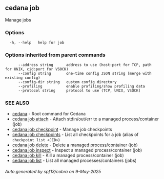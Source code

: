 ## cedana job

Manage jobs

### Options

```
  -h, --help   help for job
```

### Options inherited from parent commands

```
      --address string      address to use (host:port for TCP, path for UNIX, cid:port for VSOCK)
      --config string       one-time config JSON string (merge with existing config)
      --config-dir string   custom config directory
      --profiling           enable profiling/show profiling data
      --protocol string     protocol to use (TCP, UNIX, VSOCK)
```

### SEE ALSO

* [cedana](cedana.md)	 - Root command for Cedana
* [cedana job attach](cedana_job_attach.md)	 - Attach stdin/out/err to a managed process/container (job)
* [cedana job checkpoint](cedana_job_checkpoint.md)	 - Manage job checkpoints
* [cedana job checkpoints](cedana_job_checkpoints.md)	 - List all checkpoints for a job (alias of `checkpoint list <JID>`)
* [cedana job delete](cedana_job_delete.md)	 - Delete a managed process/container (job)
* [cedana job inspect](cedana_job_inspect.md)	 - Inspect a managed process/container (job)
* [cedana job kill](cedana_job_kill.md)	 - Kill a managed process/container (job)
* [cedana job list](cedana_job_list.md)	 - List all managed processes/containers (jobs)

###### Auto generated by spf13/cobra on 9-May-2025
